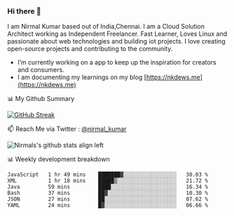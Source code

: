 ### Hi there 👋

 I am Nirmal Kumar based out of India,Chennai. I am a Cloud Solution Architect working as Independent Freelancer. Fast Learner, Loves Linux and passionate about web technologies and building iot projects. I love creating open-source projects and contributing to the community.

- I’m currently working on a app to keep up the inspiration for creators and consumers.
- I am documenting my learnings on my blog [https://nkdews.me](https://nkdews.me)


📊 My Github Summary

[![GitHub Streak](https://github-readme-streak-stats.herokuapp.com?user=nk-gears&theme=dark&hide_border=true&date_format=M%20j%5B%2C%20Y%5D)](https://git.io/streak-stats)


📫 Reach Me via  Twitter : [@nirmal_kumar](https://twitter.com/nirmal_kumar)

![Nirmals's github stats align left](https://github-readme-stats.vercel.app/api?username=nk-gears&show_icons=true)


📊 Weekly development breakdown

<!--START_SECTION:waka-->

```text
JavaScript   1 hr 49 mins    ███████▓░░░░░░░░░░░░░░░░░   30.03 %
XML          1 hr 18 mins    █████▒░░░░░░░░░░░░░░░░░░░   21.72 %
Java         59 mins         ████░░░░░░░░░░░░░░░░░░░░░   16.34 %
Bash         37 mins         ██▓░░░░░░░░░░░░░░░░░░░░░░   10.30 %
JSON         27 mins         ██░░░░░░░░░░░░░░░░░░░░░░░   07.62 %
YAML         24 mins         █▓░░░░░░░░░░░░░░░░░░░░░░░   06.66 %
```

<!--END_SECTION:waka-->


